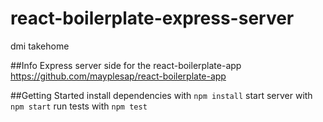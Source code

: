 # react-boilerplate-express-server
dmi takehome

##Info
Express server side for the react-boilerplate-app
https://github.com/mayplesap/react-boilerplate-app

##Getting Started
  install dependencies with `npm install`
  start server with `npm start`
  run tests with `npm test`
